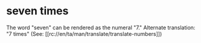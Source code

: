 # seven times

The word "seven" can be rendered as the numeral "7." Alternate translation: "7 times" (See: [[rc://en/ta/man/translate/translate-numbers]])

